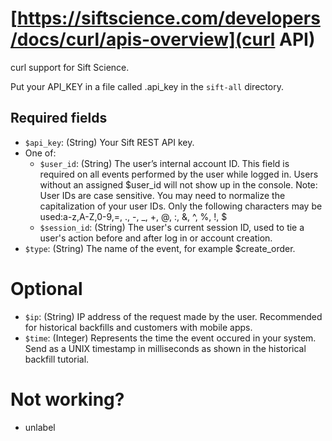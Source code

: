 # [https://siftscience.com/developers/docs/curl/apis-overview](curl API)

curl support for Sift Science.

Put your API_KEY in a file called .api_key in the `sift-all` directory.

## Required fields

- `$api_key`: (String) Your Sift REST API key.
- One of:
    - `$user_id`: (String) The user’s internal account ID. This field is required on all events performed by the user while logged in. Users without an assigned $user_id will not show up in the console. Note: User IDs are case sensitive. You may need to normalize the capitalization of your user IDs. Only the following characters may be used:a-z,A-Z,0-9,=, ., -, _, +, @, :, &, ^, %, !, $
    - `$session_id`: (String) The user's current session ID, used to tie a user's action before and after log in or account creation.
- `$type`: (String) The name of the event, for example $create_order.

# Optional
  
- `$ip`: (String) IP address of the request made by the user. Recommended for historical backfills and customers with mobile apps.
- `$time`: (Integer) Represents the time the event occured in your system. Send as a UNIX timestamp in milliseconds as shown in the historical backfill tutorial.

# Not working?

- unlabel

